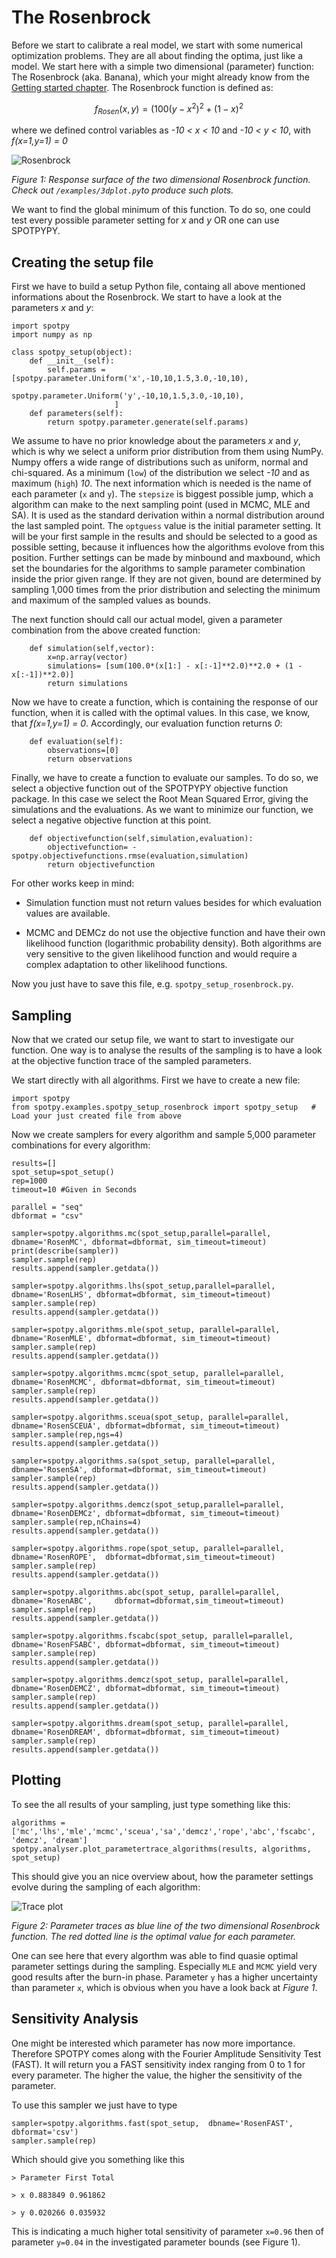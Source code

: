 <script type="text/javascript" src="https://cdn.mathjax.org/mathjax/latest/MathJax.js?config=TeX-AMS_HTML"></script>
# The Rosenbrock

Before we start to calibrate a real model, we start with some numerical optimization problems. They are all about finding the optima, just like a model. 
We start here with a simple two dimensional (parameter) function: The Rosenbrock (aka. Banana), which your might already know from the [Getting started chapter](../getting_started.md). 
The Rosenbrock function is defined as:

$$f_{Rosen}(x,y) = (100(y - x^2)^2 + (1-x)^2$$ 
 
where we defined control variables as  *-10 < x < 10* and *-10 < y < 10*, with *f(x=1,y=1) = 0* 

![Rosenbrock](../img/rosen.png)

*Figure 1: Response surface of the two dimensional Rosenbrock function. Check out `/examples/3dplot.py`to produce such plots.*

We want to find the global minimum of this function. To do so, one could test every possible parameter setting for *x* and *y* OR one can use SPOTPYPY.

## Creating the setup file

First we have to build a setup Python file, containg all above mentioned informations about the Rosenbrock. 
We start to have a look at the parameters *x* and *y*:

	import spotpy
	import numpy as np
	
	class spotpy_setup(object):
		def __init__(self):
			self.params = [spotpy.parameter.Uniform('x',-10,10,1.5,3.0,-10,10),
						   spotpy.parameter.Uniform('y',-10,10,1.5,3.0,-10,10),
						   ]
		def parameters(self):
			return spotpy.parameter.generate(self.params)

We assume to have no prior knowledge about the parameters *x* and *y*, which is why we select a uniform prior distribution from them using NumPy.
Numpy offers a wide range of distributions such as uniform, normal and chi-squared. 
As a minimum (`low`) of the distribution we select *-10* and as maximum (`high`) *10*. The next information which is needed is the name of each parameter (`x` and `y`).
The `stepsize` is biggest possible jump, which a algorithm can make to the next sampling point (used in MCMC, MLE and SA). 
It is used as the standard derivation within a normal distribution around the last sampled point.
The `optguess` value is the initial parameter setting. It will be your first sample in the results and should be selected to a good as possible setting, 
because it influences how the algorithms evolove from this position.
Further settings can be made by minbound and maxbound, which set the boundaries for the algorithms to sample parameter combination inside the prior given range. If they are not given,
bound are determined by sampling 1,000 times from the prior distribution and selecting the minimum and maximum of the sampled values as bounds.

The next function should call our actual model, given a parameter combination from the above created function:
			
		def simulation(self,vector):      
			x=np.array(vector)
			simulations= [sum(100.0*(x[1:] - x[:-1]**2.0)**2.0 + (1 - x[:-1])**2.0)]
			return simulations

Now we have to create a function, which is containing the response of our function, when it is called with the optimal values.
In this case, we know, that *f(x=1,y=1) = 0*. Accordingly, our evaluation function returns *0*:
			
		def evaluation(self):
			observations=[0]
			return observations

Finally, we have to create a function to evaluate our samples. To do so, we select a objective function out of the SPOTPYPY objective function package. 
In this case we select the Root Mean Squared Error, giving the simulations and the evaluations. 
As we want to minimize our function, we select a negative objective function at this point.

		def objectivefunction(self,simulation,evaluation):
			objectivefunction= -spotpy.objectivefunctions.rmse(evaluation,simulation)      
			return objectivefunction

For other works keep in mind:

* Simulation function must not return values besides for which evaluation values are available.  			

* MCMC and DEMCz do not use the objective function and have their own likelihood function (logarithmic probability density). Both algorithms are very sensitive to the given likelihood function and would require a complex adaptation to other likelihood functions.
			
Now you just have to save this file, e.g. `spotpy_setup_rosenbrock.py`.
			
## Sampling

Now that we crated our setup file, we want to start to investigate our function.
One way is to analyse the results of the sampling is to have a look at the objective function trace of the sampled parameters. 

We start directly with all algorithms. First we have to create a new file:

	import spotpy
	from spotpy.examples.spotpy_setup_rosenbrock import spotpy_setup   # Load your just created file from above 
	
Now we create samplers for every algorithm and sample 5,000 parameter combinations for every algorithm:

	results=[]
	spot_setup=spot_setup()
	rep=1000
	timeout=10 #Given in Seconds

	parallel = "seq"
	dbformat = "csv"

	sampler=spotpy.algorithms.mc(spot_setup,parallel=parallel, dbname='RosenMC', dbformat=dbformat, sim_timeout=timeout)
	print(describe(sampler))
	sampler.sample(rep)
	results.append(sampler.getdata())

	sampler=spotpy.algorithms.lhs(spot_setup,parallel=parallel, dbname='RosenLHS', dbformat=dbformat, sim_timeout=timeout)
	sampler.sample(rep)
	results.append(sampler.getdata())

	sampler=spotpy.algorithms.mle(spot_setup, parallel=parallel, dbname='RosenMLE', dbformat=dbformat, sim_timeout=timeout)
	sampler.sample(rep)
	results.append(sampler.getdata())

	sampler=spotpy.algorithms.mcmc(spot_setup, parallel=parallel, dbname='RosenMCMC', dbformat=dbformat, sim_timeout=timeout)
	sampler.sample(rep)
	results.append(sampler.getdata())

	sampler=spotpy.algorithms.sceua(spot_setup, parallel=parallel, dbname='RosenSCEUA', dbformat=dbformat, sim_timeout=timeout)
	sampler.sample(rep,ngs=4)
	results.append(sampler.getdata())

	sampler=spotpy.algorithms.sa(spot_setup, parallel=parallel, dbname='RosenSA', dbformat=dbformat, sim_timeout=timeout)
	sampler.sample(rep)
	results.append(sampler.getdata())

	sampler=spotpy.algorithms.demcz(spot_setup,parallel=parallel, dbname='RosenDEMCz', dbformat=dbformat, sim_timeout=timeout)
	sampler.sample(rep,nChains=4)
	results.append(sampler.getdata())

	sampler=spotpy.algorithms.rope(spot_setup, parallel=parallel, dbname='RosenROPE',  dbformat=dbformat,sim_timeout=timeout)
	sampler.sample(rep)
	results.append(sampler.getdata())

	sampler=spotpy.algorithms.abc(spot_setup, parallel=parallel,   dbname='RosenABC',     dbformat=dbformat,sim_timeout=timeout)
	sampler.sample(rep)
	results.append(sampler.getdata())

	sampler=spotpy.algorithms.fscabc(spot_setup, parallel=parallel, dbname='RosenFSABC', dbformat=dbformat, sim_timeout=timeout)
	sampler.sample(rep)
	results.append(sampler.getdata())

	sampler=spotpy.algorithms.demcz(spot_setup, parallel=parallel, dbname='RosenDEMCZ', dbformat=dbformat, sim_timeout=timeout)
	sampler.sample(rep)
	results.append(sampler.getdata())

	sampler=spotpy.algorithms.dream(spot_setup, parallel=parallel, dbname='RosenDREAM', dbformat=dbformat, sim_timeout=timeout)
	sampler.sample(rep)
	results.append(sampler.getdata())

## Plotting

To see the all results of your sampling, just type something like this:

	algorithms = ['mc','lhs','mle','mcmc','sceua','sa','demcz','rope','abc','fscabc', 'demcz', 'dream']
	spotpy.analyser.plot_parametertrace_algorithms(results, algorithms, spot_setup)

This should give you an nice overview about, how the parameter settings evolve during the sampling of each algorithm: 

![Trace plot](../img/rosentracealgortihms.png)

*Figure 2: Parameter traces as blue line of the two dimensional Rosenbrock function. The red dotted line is the optimal value for each parameter.*

One can see here that every algorthm was able to find quasie optimal parameter settings during the sampling.
Especially `MLE` and `MCMC` yield very good results after the burn-in phase.
Parameter `y` has a higher uncertainty than parameter `x`, which is obvious when you have a look back at *Figure 1*.

## Sensitivity Analysis

One might be interested which parameter has now more importance. Therefore SPOTPY comes along with the 
Fourier Amplitude Sensitivity Test (FAST). It will return you a FAST sensitivity index ranging from 0 to 1 for every parameter.
The higher the value, the higher the sensitivity of the parameter.

To use this sampler we just have to type

	sampler=spotpy.algorithms.fast(spot_setup,  dbname='RosenFAST',  dbformat='csv')
	sampler.sample(rep)

Which should give you something like this
	
`> Parameter First Total`

`> x 0.883849 0.961862`

`> y 0.020266 0.035932`

This is indicating a much higher total sensitivity of parameter `x=0.96` then of parameter `y=0.04` in the investigated parameter bounds (see Figure 1).
